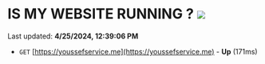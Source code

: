 # IS MY WEBSITE RUNNING ? [![](https://img.shields.io/static/v1?label=Sponsor&message=%E2%9D%A4&logo=GitHub&color=%23fe8e86)](https://github.com/sponsors/<username>)

Last updated: **4/25/2024, 12:39:06 PM**

- `GET` [https://youssefservice.me](https://youssefservice.me) - **Up** (171ms)
